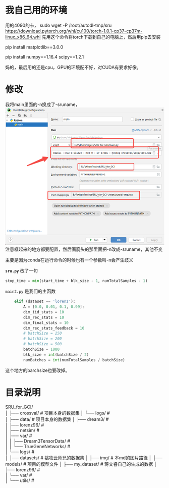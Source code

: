 # 我自己用的环境

用的4090的卡，
sudo wget -P /root/autodl-tmp/sru https://download.pytorch.org/whl/cu100/torch-1.0.1-cp37-cp37m-linux_x86_64.whl
先用这个命令将torch下载到自己的电脑上，然后用pip去安装


pip install matplotlib==3.0.0

pip install numpy==1.16.4 scipy==1.2.1

妈的，最后用的还是cpu，GPU的环境配不好，对CUDA有要求好像。


# 修改
我将main里面的-n换成了-sruname，![img.png](img%2Fimg.png)注意框起来的地方都要配置，然后画箭头的那里面把-n改成-sruname，其他不变

主要是因为conda在运行命令的时候也有一个参数叫-n会产生歧义


**`sru.py`**
改了一句
```python
stop_time = min(start_time + blk_size - 1, numTotalSamples - 1)
```

`main2.py`
是我们的主函数
```python
    elif (dataset == 'lorenz'):
        A = [0.0, 0.01, 0.1, 0.99];
        dim_iid_stats = 10
        dim_rec_stats = 10
        dim_final_stats = 10
        dim_rec_stats_feedback = 10
        # batchSize = 250
        # batchSize = 200
        # batchSize = 500
        batchSize = 1000
        blk_size = int(batchSize / 2)
        numBatches = int(numTotalSamples / batchSize)
```
这个地方的barchsize也要改掉。




# 目录说明
SRU_for_GCI/    
│
├── crossval/    #  项目本身的数据集
│   └── logs/    #  
│
├── data/    # 项目本身的数据集 
│   ├── dream3/    #  
│   ├── lorenz96/    #  
│   ├── netsim/    #  
│   ├── var/    #  
│   │   ├── Dream3TensorData/    #  
│   │   └── TrueGeneNetworks/    #  
│   └── logs/    #  
│
├── datasets/    #  姚牧云师兄的数据集
│
├── img/    #  本md的图片路径
│
├── models/    #  项目的模型文件
│
├── my_dataset/    #  蒋文睿自己的生成的数据
│   ├── lorenz96/    #  
│   └── var/    #  
│
└── utils/    #  
